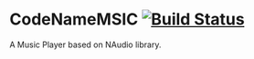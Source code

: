 # CodeNameMSIC [![Build Status](https://travis-ci.org/vishalbiswas/CodeNameMSIC.svg?branch=master)](https://travis-ci.org/vishalbiswas/CodeNameMSIC)
A Music Player based on NAudio library.
